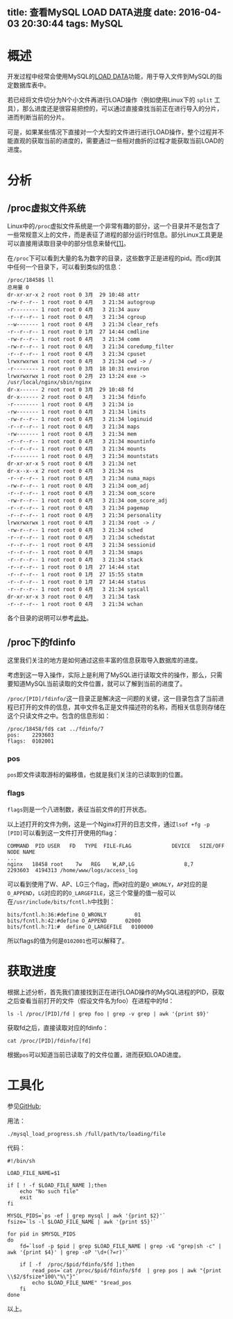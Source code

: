 title: 查看MySQL LOAD DATA进度
date: 2016-04-03 20:30:44
tags: MySQL
---

# 概述

开发过程中经常会使用MySQL的[LOAD DATA][3]功能，用于导入文件到MySQL的指定数据库表中。

若已经将文件切分为N个小文件再进行LOAD操作（例如使用Linux下的 `split` 工具），那么进度还是很容易把控的，可以通过直接查找当前正在进行导入的分片，进而判断当前的分片。

可是，如果某些情况下直接对一个大型的文件进行进行LOAD操作，整个过程并不能直观的获取当前的进度的，需要通过一些相对曲折的过程才能获取当前LOAD的进度。

# 分析

## /proc虚拟文件系统

Linux中的`/proc`虚拟文件系统是一个非常有趣的部分，这一个目录并不是包含了一些常规意义上的文件，而是表征了进程的部分运行时信息。部分Linux工具更是可以直接用读取目录中的部分信息来替代[\[1\]][1]。

在`/proc`下可以看到大量的名为数字的目录，这些数字正是进程的pid。而cd到其中任何一个目录下，可以看到类似的信息：

```
/proc/18458$ ll
总用量 0
dr-xr-xr-x 2 root root 0 3月  29 10:48 attr
-rw-r--r-- 1 root root 0 4月   3 21:34 autogroup
-r-------- 1 root root 0 4月   3 21:34 auxv
-r--r--r-- 1 root root 0 4月   3 21:34 cgroup
--w------- 1 root root 0 4月   3 21:34 clear_refs
-r--r--r-- 1 root root 0 1月  27 14:44 cmdline
-rw-r--r-- 1 root root 0 4月   3 21:34 comm
-rw-r--r-- 1 root root 0 4月   3 21:34 coredump_filter
-r--r--r-- 1 root root 0 4月   3 21:34 cpuset
lrwxrwxrwx 1 root root 0 4月   3 21:34 cwd -> /
-r-------- 1 root root 0 3月  18 10:31 environ
lrwxrwxrwx 1 root root 0 2月  23 13:24 exe -> /usr/local/nginx/sbin/nginx
dr-x------ 2 root root 0 3月  29 10:48 fd
dr-x------ 2 root root 0 4月   3 21:34 fdinfo
-r-------- 1 root root 0 4月   3 21:34 io
-rw------- 1 root root 0 4月   3 21:34 limits
-rw-r--r-- 1 root root 0 4月   3 21:34 loginuid
-r--r--r-- 1 root root 0 4月   3 21:34 maps
-rw------- 1 root root 0 4月   3 21:34 mem
-r--r--r-- 1 root root 0 4月   3 21:34 mountinfo
-r--r--r-- 1 root root 0 4月   3 21:34 mounts
-r-------- 1 root root 0 4月   3 21:34 mountstats
dr-xr-xr-x 5 root root 0 4月   3 21:34 net
dr-x--x--x 2 root root 0 4月   3 21:34 ns
-r--r--r-- 1 root root 0 4月   3 21:34 numa_maps
-rw-r--r-- 1 root root 0 4月   3 21:34 oom_adj
-r--r--r-- 1 root root 0 4月   3 21:34 oom_score
-rw-r--r-- 1 root root 0 4月   3 21:34 oom_score_adj
-r--r--r-- 1 root root 0 4月   3 21:34 pagemap
-r--r--r-- 1 root root 0 4月   3 21:34 personality
lrwxrwxrwx 1 root root 0 4月   3 21:34 root -> /
-rw-r--r-- 1 root root 0 4月   3 21:34 sched
-r--r--r-- 1 root root 0 4月   3 21:34 schedstat
-r--r--r-- 1 root root 0 4月   3 21:34 sessionid
-r--r--r-- 1 root root 0 4月   3 21:34 smaps
-r--r--r-- 1 root root 0 4月   3 21:34 stack
-r--r--r-- 1 root root 0 1月  27 14:44 stat
-r--r--r-- 1 root root 0 1月  27 15:55 statm
-r--r--r-- 1 root root 0 1月  27 14:44 status
-r--r--r-- 1 root root 0 4月   3 21:34 syscall
dr-xr-xr-x 3 root root 0 4月   3 21:34 task
-r--r--r-- 1 root root 0 4月   3 21:34 wchan
```

各个目录的说明可以参考[此处][2]。

## /proc下的fdinfo

这里我们关注的地方是如何通过这些丰富的信息获取导入数据库的进度。

考虑到这一导入操作，实际上是利用了MySQL进行读取文件的操作，那么，只需要知道MySQL当前读取的文件位置，就可以了解到当前的进度了。

`/proc/[PID]/fdinfo/`这一目录正是解决这一问题的关键，这一目录包含了当前进程已打开的文件的信息，其中文件名正是文件描述符的名称，而相关信息则存储在这个只读文件之中。包含的信息形如：

```
/proc/18458/fd$ cat ../fdinfo/7
pos:	2293603
flags:	0102001
```

### pos

`pos`即文件读取游标的偏移值，也就是我们关注的已读取到的位置。

### flags

`flags`则是一个八进制数，表征当前文件的打开状态。

以上述打开的文件为例，这是一个Nginx打开的日志文件，通过`lsof +fg -p [PID]`可以看到这一文件打开使用的flag：

```
COMMAND  PID USER   FD   TYPE  FILE-FLAG             DEVICE   SIZE/OFF     NODE NAME
...
nginx   18458 root    7w   REG    W,AP,LG                8,7    2293603  4194313 /home/www/logs/access_log
```

可以看到使用了W、AP、LG三个flag，而`W`对应的是`O_WRONLY`，`AP`对应的是`O_APPEND`，`LG`对应的的`O_LARGEFILE`，这三个常量的值一般可以在`/usr/include/bits/fcntl.h`中找到：

```
bits/fcntl.h:36:#define O_WRONLY	     01
bits/fcntl.h:42:#define O_APPEND	  02000
bits/fcntl.h:71:#  define O_LARGEFILE	0100000
```
所以flags的值为何是`0102001`也可以解释了。

# 获取进度

根据上述分析，首先我们直接找到正在进行LOAD操作的MySQL进程的PID，获取之后查看当前打开的文件（假设文件名为foo）在进程中的fd：

```
ls -l /proc/[PID]/fd | grep foo | grep -v grep | awk '{print $9}'
```

获取fd之后，直接读取对应的fdinfo：

```
cat /proc/[PID]/fdinfo/[fd]
```

根据`pos`可以知道当前已读取了的文件位置，进而获知LOAD进度。

# 工具化

参见[GitHub](https://github.com/liaoaoyang/toolbox/blob/master/scripts/mysql/mysql_load_progress.sh);

用法：

```
./mysql_load_progress.sh /full/path/to/loading/file
```

代码：

```
#!/bin/sh

LOAD_FILE_NAME=$1

if [ ! -f $LOAD_FILE_NAME ];then
	echo "No such file"
	exit
fi

MYSQL_PIDS=`ps -ef | grep mysql | awk '{print $2}'`
fsize=`ls -l $LOAD_FILE_NAME | awk '{print $5}'`

for pid in $MYSQL_PIDS
do
    fd=`lsof -p $pid | grep $LOAD_FILE_NAME | grep -vE "grep|sh -c" | awk '{print $4}' | grep -oP '\d+(?=r)'`

    if [ -f  /proc/$pid/fdinfo/$fd ];then
        read_pos=`cat /proc/$pid/fdinfo/$fd  | grep pos | awk "{print \\$2/$fsize*100\"%\"}"`
        echo $LOAD_FILE_NAME" "$read_pos
    fi
done
```

以上。

[1]: http://www.tldp.org/LDP/Linux-Filesystem-Hierarchy/html/proc.html
[2]: http://man7.org/linux/man-pages/man5/proc.5.html
[3]: http://dev.mysql.com/doc/refman/5.7/en/load-data.html


